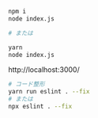 ```bash
npm i
node index.js

# または

yarn
node index.js
```

http://localhost:3000/


```bash
# コード整形
yarn run eslint . --fix
# または
npx eslint . --fix
```
